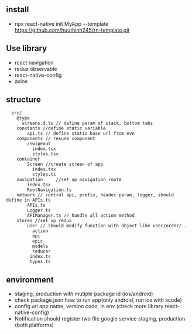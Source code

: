 ## install
  - npx react-native init MyApp  --template https://github.com/huuthinh245/rn-template.git
## Use library
  - react navigation
  - redux observable
  - react-native-config
  - axios
## structure
```
  src/
    @type
      screens.d.ts // define param of stack, bottom tabs 
    constants //define static variable
        api.ts // define static base url from evn
    components // resuse component
        /Swipeout
          index.tsx
          styles.tsx
    container
        Screen //create screen of app
          index.tsx
          styles.ts
    navigation     //set up navigation route 
        index.tsx
        RootNavigation.ts
    network // control api, prefix, header param, logger, should define in APIs.ts
        APIs.ts
        Logger.ts
        APIManager.ts // handle all action method 
    stores //set up redux
        user // should modify function with object like user/order/..
          action
          api
          epic
          models
          reducer
         index.ts
         types.ts
```
## environment 
  - staging, production with mutiple package id (ios/android)
  - check package.json how to run app(only android, run ios with xcode)
  - config url app name, version code, in env (check more library react-native-config)
  - Notification should register two file google service staging, production (both platforms)
  
         

